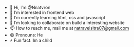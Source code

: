 - 👋 Hi, I’m @Nnatvron
- 👀 I’m interested in frontend web
- 🌱 I’m currently learning html, css and javascript
- 💞️ I’m looking to collaborate on build a interesting website
- 📫 How to reach me, mail me at natravelsitra07@gmail.com
- 😄 Pronouns: He
- ⚡ Fun fact: Im a child

<!---
Nnatvron/Nnatvron is a ✨ special ✨ repository because its `README.md` (this file) appears on your GitHub profile.
You can click the Preview link to take a look at your changes.
--->
